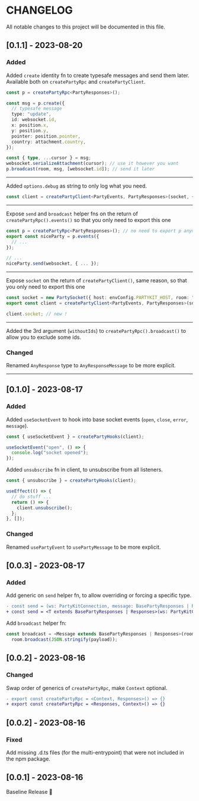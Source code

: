 # CHANGELOG

All notable changes to this project will be documented in this file.

## [0.1.1] - 2023-08-20

### Added

Added `create` identity fn to create typesafe messages and send them later. Available both on `createPartyRpc` and
`createPartyClient`.

```ts
const p = createPartyRpc<PartyResponses>();

const msg = p.create({
  // typesafe message
  type: "update",
  id: websocket.id,
  x: position.x,
  y: position.y,
  pointer: position.pointer,
  country: attachment.country,
});

const { type, ...cursor } = msg;
websocket.serializeAttachment(cursor); // use it however you want
p.broadcast(room, msg, [websocket.id]); // send it later
```

---

Added `options.debug` as string to only log what you need.

```ts
const client = createPartyClient<PartyEvents, PartyResponses>(socket, { debug: "sync" }); // will only log message with { type: "sync" }
```

---

Expose `send` and `broadcast` helper fns on the return of `createPartyRpc().events()` so that you only need to export
this one

```ts
const p = createPartyRpc<PartyResponses>(); // no need to export p anymore !
export const niceParty = p.events({
  // ...
});

// ...
niceParty.send(websocket, { ... });
```

---

Expose `socket` on the return of `createPartyClient()`, same reason, so that you only need to export this one

```ts
const socket = new PartySocket({ host: envConfig.PARTYKIT_HOST, room: "main" });
export const client = createPartyClient<PartyEvents, PartyResponses>(socket);

client.socket; // new !
```

---

Added the 3rd argument (`withoutIds`) to `createPartyRpc().broadcast()` to allow you to exclude some ids.

### Changed

Renamed `AnyResponse` type to `AnyResponseMessage` to be more explicit.

---

## [0.1.0] - 2023-08-17

### Added

Added `useSocketEvent` to hook into base socket events (`open`, `close`, `error`, `message`).

```ts
const { useSocketEvent } = createPartyHooks(client);

useSocketEvent("open", () => {
  console.log("socket opened");
});
```

Added `unsubscribe` fn in client, to unsubscribe from all listeners.

```ts
const { unsubscribe } = createPartyHooks(client);

useEffect(() => {
  // do stuff ...
  return () => {
    client.unsubscribe();
  };
}, []);
```

### Changed

Renamed `usePartyEvent` to `usePartyMessage` to be more explicit.

## [0.0.3] - 2023-08-17

### Added

Add generic on `send` helper fn, to allow overriding or forcing a specific type.

```diff
- const send = (ws: PartyKitConnection, message: BasePartyResponses | Responses) => ws.send(JSON.stringify(message));
+ const send = <T extends BasePartyResponses | Responses>(ws: PartyKitConnection, message: T) => ws.send(JSON.stringify(message));
```

Add `broadcast` helper fn:

```ts
const broadcast = <Message extends BasePartyResponses | Responses>(room: PartyKitRoom, payload: Message) =>
  room.broadcast(JSON.stringify(payload));
```

## [0.0.2] - 2023-08-16

### Changed

Swap order of generics of `createPartyRpc`, make `Context` optional.

```diff
- export const createPartyRpc = <Context, Responses>() => {}
+ export const createPartyRpc = <Responses, Context>() => {}
```

## [0.0.2] - 2023-08-16

### Fixed

Add missing .d.ts files (for the multi-entrypoint) that were not included in the npm package.

## [0.0.1] - 2023-08-16

Baseline Release 🎉
